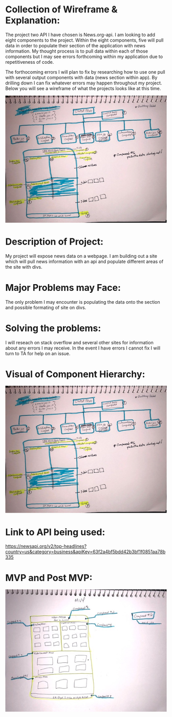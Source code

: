 # Collection of Wireframe & Explanation:

The project two API I have chosen is News.org-api. I am looking to add eight components to the project. Within the eight components, five will pull data in order to populate their section of the application with news information. My thought process is to pull data within each of those components but I may see errors forthcoming within my application due to repetitiveness of code.

The forthocoming errors I will plan to fix by researching how to use one pull with several output components with data (news section within app). By drilling down I can fix whatever errors may happen throughout my project. Below you will see a wireframe of what the projects looks like at this time.

![picture](src/images/Project-2-Wireframe.jpg)

# Description of Project:

My project will expose news data on a webpage.  I am building out a site which will pull news information with an api and populate different areas of the site with divs.  

# Major Problems may Face: 

The only problem I may encounter is populating the data onto the section and possible formating of site on divs. 

# Solving the problems: 

I will reseach on stack overflow and several other sites for information about any errors I may receive.  In the event I have errors I cannot fix I will turn to TA for help on an issue.

# Visual of Component Hierarchy:

![picture](src/images/Project-2-Wireframe.jpg)

# Link to API being used: 

https://newsapi.org/v2/top-headlines?country=us&category=business&apiKey=63f2a4bf5bdd42b3bf1f0851aa78b335

# MVP and Post MVP:

![picture](src/images/IMG_8759.jpg)
